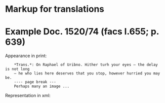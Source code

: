 Markup for translations
======================

# Example Doc. 1520/74 (facs I.655; p. 639)

Appearance in print:

```
    *Trans.*: On Raphael of Uribno. Hither turh your eyes – the delay is not long
    – he who lies here deserves that you stop, however hurried you may be.
    ---- page break ---
    Perhaps many an image ...

```

Representation in xml:

```xml


```
